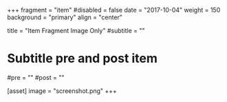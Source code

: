 +++
fragment = "item"
#disabled = false
date = "2017-10-04"
weight = 150
background = "primary"
align = "center"

title = "Item Fragment Image Only"
#subtitle = ""

# Subtitle pre and post item
#pre = ""
#post = ""

[asset]
  image = "screenshot.png"
+++
